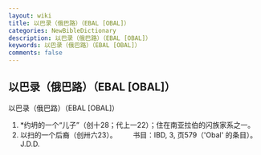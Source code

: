 ```yaml
---
layout: wiki
title: 以巴录（俄巴路）（EBAL [OBAL]）
categories: NewBibleDictionary
description: 以巴录（俄巴路）（EBAL [OBAL]）
keywords: 以巴录（俄巴路）（EBAL [OBAL]）
comments: false
---
```


## 以巴录（俄巴路）（EBAL [OBAL]）



以巴录（俄巴路）（EBAL [OBAL]）
1. *约坍的一个“儿子”（创十28；代上一22）；住在南亚拉伯的闪族家系之一。
2. 以扫的一个后裔（创卅六23）。
　　书目：IBD,
3, 页579（'Obal' 的条目）。
J.D.D.




